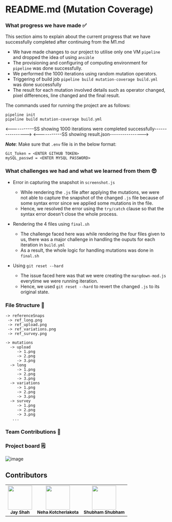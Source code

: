 # README.md (Mutation Coverage)

### What progress we have made ✅
This section aims to explain about the current progress that we have successfully completed after continuing from the M1.md

- We have made changes to our project to utilise only one VM ```pipeline``` and dropped the idea of using ```ansible```
- The provisioning and configuring of computing environment for ```pipeline``` was done successfully.
- We performed the 1000 iterations using random mutation operators.
- Triggering of build job ```pipeline build mutation-coverage build.yml``` was done successfully 
- The result for each mutation involved details such as operator changed, pixel differences, line changed and the final result.

The commands used for running the project are as follows:

``` 
pipeline init
pipeline build mutation-coverage build.yml
```
 <-----------SS showing 1000 iterations were completed successfully---------------->
 <-----------SS showing result.json---------------->

***Note***: Make sure that ```.env``` file is in the below format:
```
Git_Token = <ENTER GITHUB TOKEN>
mySQL_passwd = <ENTER MYSQL PASSWORD>
```
### What challenges we had and what we learned from them 😎

- Error in capturing the snapshot in ```screenshot.js```
  - While rendering the ```.js``` file after applying the mutations, we were not able to capture the snapshot of the changed ```.js``` file because of some syntax error since we applied some mutations in the file.
  - Hence, we resolved the error using the ```try/catch``` clause so that the syntax error doesn't close the whole process.
  
- Rendering the 4 files using ```final.sh```
  - The challenge faced here was while rendering the four files given to us, there was a major challenge in handling the ouputs for each iteration in ```build.yml```
  - As a result, the whole logic for handling mutations was done in ```final.sh```

- Using ```git reset --hard```
  - The issue faced here was that we were creating the ```marqdown-mod.js``` everytime we were running iteration.
  - Hence, we used ```git reset --hard``` to revert the changed ```.js``` to its original state.

### File Structure 📁
```
-> referenceSnaps
 -> ref_long.png
 -> ref_upload.png
 -> ref_variations.png
 -> ref_survey.png
 
-> mutations
  -> upload
     -> 1.png
     -> 2.png
     -> 3.png
  -> long
     -> 1.png
     -> 2.png
     -> 3.png
  -> variations
     -> 1.png
     -> 2.png
     -> 3.png
  -> survey
     -> 1.png
     -> 2.png
     -> 3.png
   ...
```


### Team Contributions 👥	


### Project board 🗒️

![image](https://media.github.ncsu.edu/user/22719/files/3cbd4639-9cc8-4bcb-abd2-820857fa45eb)
   

## Contributors

<table>
  <tr>
    <td align="center"><a href="https://github.ncsu.edu/jshah7"><img src="https://avatars.github.ncsu.edu/u/24819?s=400&u=280e70d782addeea586714773e95b8766e098f95"width="75px;" alt=""/ ><br /><sub><b>Jay Shah</b></sub></a></td>
    <td align="center"><a href="https://github.ncsu.edu/nkotche"><img src="https://avatars.github.ncsu.edu/u/22460" width="75px;" alt=""/><br /><sub><b>Neha Kotcherlakota</b></sub></a><br /></td>
    <td align="center"><a href="https://github.ncsu.edu/sshubha"><img src="https://avatars.github.ncsu.edu/u/22719" width="75px;" alt=""/><br /><sub><b>Shubham Shubham</b></sub></a><br /></td>
  </tr>
</table>
